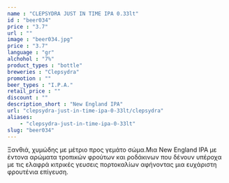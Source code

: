 ```yaml
---
name : "CLEPSYDRA JUST IN TIME IPA 0.33lt"
id : "beer034"
price : "3.7"
url : ""
image : "beer034.jpg"
price : "3.7"
language : "gr"
alchohol : "7%"
product_types : "bottle"
breweries : "Clepsydra"
promotion : ""
beer_types : "I.P.A."
retail_price : ""
discount : ""
description_short : "New England IPA"
url: "clepsydra-just-in-time-ipa-0-33lt/clepsydra"
aliases: 
    - "clepsydra-just-in-time-ipa-0-33lt"
slug: "beer034"
---
```


Ξανθιά, χυμώδης με μέτριο προς γεμάτο σώμα.Μια New England IPA με έντονα αρώματα τροπικών φρούτων και ροδάκινων που δένουν υπέροχα με τις ελαφρά κιτρικές γευσεις πορτοκαλίων αφήνοντας μια ευχάριστη φρουτένια επίγευση.
